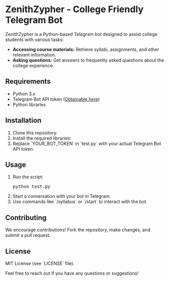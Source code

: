 <!DOCTYPE html>
<html lang="en">
<head>
  <meta charset="UTF-8">
  <meta name="viewport" content="width=device-width, initial-scale=1.0">
  
</head>
<body>
  <h1>ZenithZypher - College Friendly Telegram Bot</h1>
  <p>ZenithZypher is a Python-based Telegram bot designed to assist college students with various tasks:</p>
  <ul>
    <li><strong>Accessing course materials:</strong> Retrieve syllabi, assignments, and other relevant information.</li>
    <li><strong>Asking questions:</strong> Get answers to frequently asked questions about the college experience.</li>
    </ul>

  <h2>Requirements</h2>
  <ul>
    <li>Python 3.x</li>
    <li>Telegram Bot API token (<a href="https://core.telegram.org/bots/tutorial">Obtainable here</a>)</li>
    <li>Python libraries </li>
  </ul>

  <h2>Installation</h2>
  <ol>
    <li>Clone this repository.</li>
    <li>Install the required libraries:</li>
    <li>Replace `YOUR_BOT_TOKEN` in `test.py` with your actual Telegram Bot API token.</li>
  </ol>

  <h2>Usage</h2>
  <ol>
    <li>Run the script:</li>
    <pre>python test.py</pre>
    <li>Start a conversation with your bot in Telegram.</li>
    <li>Use commands like `/syllabus` or `/start` to interact with the bot.</li>
  </ol>

  <h2>Contributing</h2>
  <p>We encourage contributions! Fork the repository, make changes, and submit a pull request.</p>

  <h2>License</h2>
  <p>MIT License (see `LICENSE` file).</p>

 

  <p>Feel free to reach out if you have any questions or suggestions!</p>
</body>
</html>
